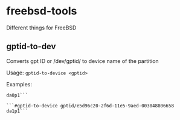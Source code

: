 # freebsd-tools
Different things for FreeBSD

## gptid-to-dev
Converts gpt ID or /dev/gptid/<id> to device name of the partition

Usage: `gptid-to-device <gptid>`

Examples:

```# gptid-to-device e5d96c20-2f6d-11e5-9aed-003048806658
da0p1```

```#gptid-to-device gptid/e5d96c20-2f6d-11e5-9aed-003048806658
da1p1```
